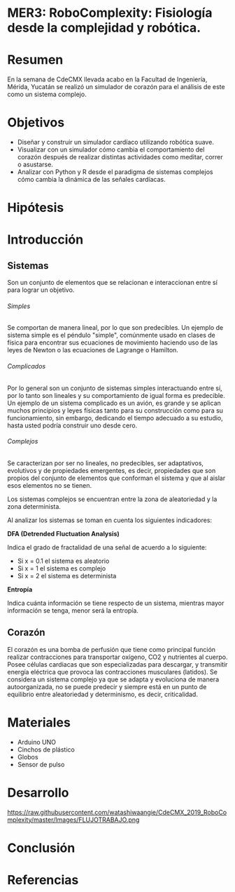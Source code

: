 # MER3: RoboComplexity: Fisiología desde la complejidad y robótica.

# Resumen
En la semana de CdeCMX llevada acabo en la Facultad de Ingeniería, Mérida, Yucatán se realizó un simulador de corazón para el análisis de  este como un sistema complejo.

# Objetivos

- Diseñar y construir un simulador cardíaco utilizando robótica suave.
- Visualizar con un simulador cómo cambia el comportamiento del corazón después de realizar distintas actividades como meditar, correr o asustarse.
- Analizar con Python y R desde el paradigma de sistemas complejos cómo cambia la dinámica de las señales cardíacas.

# Hipótesis

# Introducción

## Sistemas

Son un conjunto de elementos que se relacionan e interaccionan entre sí para lograr un objetivo.

###### Simples

Se comportan de manera lineal, por lo que son predecibles. Un ejemplo de sistema simple es el péndulo "simple", comúnmente usado en
clases de física para encontrar sus ecuaciones de movimiento haciendo uso de las leyes de Newton o las ecuaciones de Lagrange o Hamilton.

###### Complicados

Por lo general son un conjunto de sistemas simples interactuando entre sí, por lo tanto son lineales y su comportamiento de igual
forma es predecible. Un ejemplo de un sistema complicado es un avión, es grande y se aplican muchos principios y leyes físicas tanto para su construcción como para su funcionamiento, sin embargo, dedicando el tiempo adecuado a su estudio, hasta usted podría construir uno desde cero.

###### Complejos

Se caracterizan por ser no lineales, no predecibles, ser adaptativos, evolutivos y de propiedades emergentes, es decir, propiedades que son propios del conjunto de elementos que conforman el sistema y que al aislar esos elementos no se tienen. 

Los sistemas complejos se encuentran entre la zona de aleatoriedad y la zona determinista. 

Al analizar los sistemas se toman en cuenta los siguientes indicadores:

**DFA (Detrended Fluctuation Analysis)**

Indica el grado de fractalidad de una señal de acuerdo a lo siguiente:
- Si x = 0.1 el sistema es aleatorio
- Si x = 1 el sistema es complejo
- Si x = 2 el sistema es determinista

**Entropía** 

Indica cuánta información se tiene respecto de un sistema, mientras mayor información se tenga, menor será la entropía.

## Corazón

El corazón es una bomba de perfusión que tiene como principal función realizar contracciones para transportar oxígeno, CO2 y nutrientes al cuerpo. Posee células cardiacas que son especializadas para descargar, y transmitir energía eléctrica que provoca las contracciones musculares (latidos). 
Se considera un sistema complejo ya que se adapta y evoluciona de manera autoorganizada, no se puede predecir y siempre está en un punto de equilibrio entre aleatoriedad y determinismo, es decir, criticalidad. 

# Materiales

- Arduino UNO
- Cinchos de plástico
- Globos
- Sensor de pulso

# Desarrollo
https://raw.githubusercontent.com/watashiwaangie/CdeCMX_2019_RoboComplexity/master/Images/FLUJOTRABAJO.png

# Conclusión

# Referencias










